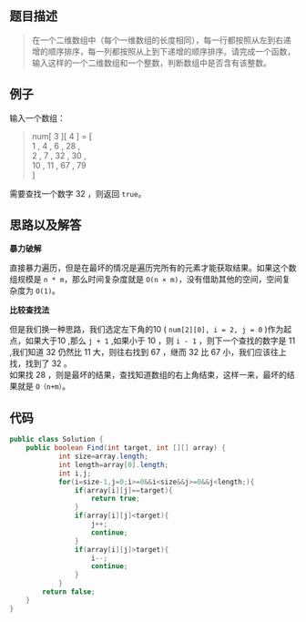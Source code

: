 ## 题目描述

> 在一个二维数组中（每个一维数组的长度相同），每一行都按照从左到右递增的顺序排序，每一列都按照从上到下递增的顺序排序。请完成一个函数，输入这样的一个二维数组和一个整数，判断数组中是否含有该整数。

## 例子
输入一个数组：

> num[ 3 ][ 4 ] = [  
1 , 4 , 6 , 28 ,  
2 , 7 , 32 , 30 ,  
10 , 11 , 67 , 79  
]

需要查找一个数字 32 ，则返回 `true`。

## 思路以及解答

**暴力破解**

直接暴力遍历，但是在最坏的情况是遍历完所有的元素才能获取结果。如果这个数组规模是 `n * m`，那么时间复杂度就是 `O(n × m)`，没有借助其他的空间，空间复杂度为 `O(1)`。    

**比较查找法**

但是我们换一种思路，我们选定左下角的10 ( `num[2][0], i = 2, j = 0` )作为起点，如果大于10 ,那么 `j + 1` ,如果小于 10 ，则 `i - 1` ，则下一个查找的数字是 11 ,我们知道 32 仍然比 11 大，则往右找到 67 ，继而 32 比 67 小，我们应该往上找，找到了 32 。  
如果找 28 ，则是最坏的结果，查找知道数组的右上角结束，这样一来，最坏的结果就是 `O（n+m）`。

## 代码
```java
public class Solution {
    public boolean Find(int target, int [][] array) {
			int size=array.length;
        	int length=array[0].length;
        	int i,j;
        	for(i=size-1,j=0;i>=0&&i<size&&j>=0&&j<length;){
                if(array[i][j]==target){
                    return true;
                }
                if(array[i][j]<target){
					j++;
                    continue;
                }
                if(array[i][j]>target){
                    i--;
                    continue;
                }
            }
        return false;
    }
}
```